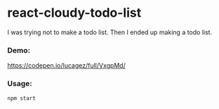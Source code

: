 # react-cloudy-todo-list

I was trying not to make a todo list. Then I ended up making a todo list.

### Demo: 
https://codepen.io/lucagez/full/VxgpMd/

### Usage:
```
npm start

```

